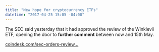 ```yaml
---
title: "New hope for cryptocurrency ETFs"
datetime: "2017-04-25 15:05 -04:00"
---
```


The SEC said yesterday that it had approved the review of the Winklevii ETF, opening the door to **further comment** between now and 15th May. 

[coindesk.com/sec-orders-review...](http://www.coindesk.com/sec-orders-review-winklevoss-bitcoin-etf-rejection/)


